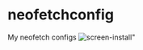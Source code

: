 # neofetchconfig
My neofetch configs
<img src="https://image.jimcdn.com/app/cms/image/transf/dimension=950x10000:format=png/path/sea42d23b06e68ff1/image/i6905380139af5ee5/version/1706373666/image.png" alt="screen-install" style="max-width: 100%;">" 
